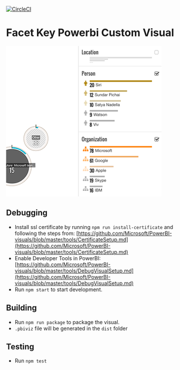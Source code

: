 [![CircleCI](https://circleci.com/gh/Microsoft/PowerBI-visuals-FacetKey/tree/master.svg?style=svg)](https://circleci.com/gh/Microsoft/PowerBI-visuals-FacetKey/tree/master)

# Facet Key Powerbi Custom Visual
![Alt text](assets/screenshot.png?raw=true "Facet Key")

## Debugging

* Install ssl certificate by running `npm run install-certificate` and following the steps from: [https://github.com/Microsoft/PowerBI-visuals/blob/master/tools/CertificateSetup.md](https://github.com/Microsoft/PowerBI-visuals/blob/master/tools/CertificateSetup.md)
* Enable Developer Tools in PowerBI: [https://github.com/Microsoft/PowerBI-visuals/blob/master/tools/DebugVisualSetup.md](https://github.com/Microsoft/PowerBI-visuals/blob/master/tools/DebugVisualSetup.md)
* Run `npm start` to start development.

## Building

* Run `npm run package` to package the visual.
* `.pbiviz` file will be generated in the `dist` folder

## Testing

* Run `npm test`